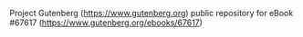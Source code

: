 Project Gutenberg (https://www.gutenberg.org) public repository for
eBook #67617 (https://www.gutenberg.org/ebooks/67617)
